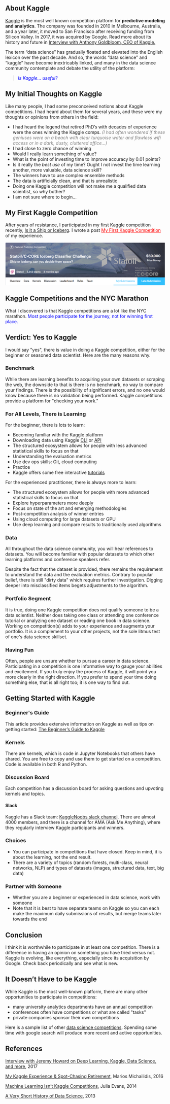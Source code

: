 ## About Kaggle
[Kaggle](https://www.kaggle.com/) is the most well known competition platform for **predictive modeling and analytics**.  The company was founded in 2010 in Melbourne, Australia, and a year later, it moved to San Francisco after receiving funding from Silicon Valley.  In 2017, it was acquired by Google.  Read more about its history and future in [Interview with Anthony Goldbloom, CEO of Kaggle.](https://medium.com/implodinggradients/ama-with-anthony-goldbloom-ceo-of-kaggle-the-open-data-science-platform-6a2012538316)

The term “data science” has gradually floated and elevated into the English lexicon over the past decade.  And so, the words “data science” and “kaggle” have become inextricably linked, and many in the data science community contemplate and debate the utility of the platform:  
> <a   style="color:blue; font:italic"><i>Is Kaggle... useful?</i></a>

## My Initial Thoughts on Kaggle
Like many people, I had some preconceived notions about Kaggle competitions.  I had heard about them for several years, and these were my thoughts or opinions from others in the field:  
- I had heard the legend that retired PhD’s with decades of experience were the ones winning the Kaggle comps.  <a   style="color:gray; font:italic"><i>(I had often wondered if these geniuses were on a beach with clear turquoise water and flawless wifi access or in a dark, dusty, cluttered office...)</i></a>
- I had close to zero chance of winning
- Would I really learn something of value?
- What is the point of investing time to improve accuracy by 0.01 points?
- Is it really the *best use* of my time?  Ought I not invest the time learning another, more valuable, data science skill?
- The winners have to use complex ensemble methods
- The data is artificially clean, and that is unrealistic
- Doing one Kaggle competition will not make me a qualified data scientist, so why bother?
- I am not sure where to begin...

## My First Kaggle Competition
After years of resistance, I participated in my first Kaggle competition recently, [Is it a Ship or Iceberg](https://www.kaggle.com/c/statoil-iceberg-classifier-challenge).  I wrote a post <a href="https://reshamas.github.io/my-first-kaggle-competition/" style="color:red">My First Kaggle Competition</a> of my experience.  

<img src="../assets/images/kaggle_iceberg.png" align="center">  


## Kaggle Competitions and the NYC Marathon
What I discovered is that Kaggle competitions are a lot like the NYC marathon.  <a   style="color:blue">Most people participate for the journey, not for winning first place. </a>

## Verdict:  Yes to Kaggle
I would say "yes", there is value in doing a Kaggle competition, either for the beginner or seasoned data scientist.  Here are the many reasons why.

### Benchmark
While there are learning benefits to acquiring your own datasets or scraping the web, the downside to that is there is no benchmark, no way to compare your findings.  There is the possibility of significant errors, and no one would know because there is no validation being performed.  Kaggle competitions provide a platform for "checking your work."

### For All Levels, There is Learning
For the beginner, there is lots to learn:
- Becoming familiar with the Kaggle platform
- Downloading data using Kaggle [CLI](https://github.com/reshamas/fastai_deeplearn_part1/blob/master/tools/download_data_kaggle_cli.md) or [API](https://github.com/Kaggle/kaggle-api)
- The structured ecosystem allows for people with less advanced statistical skills to focus on that
- Understanding the evaluation metrics
- Use dev ops skills:  Git, cloud computing 
- Practice
- Kaggle offers some free interactive [tutorials](https://www.kaggle.com/learn/overview)

For the experienced practitioner, there is always more to learn:
- The structured ecosystem allows for people with more advanced statistical skills to focus on that
- Explore hyperparameters more deeply
- Focus on state of the art and emerging methodologies
- Post-competition analysis of winner entries
- Using cloud computing for large datasets or GPU 
- Use deep learning and compare results to traditionally used algorithms


### Data 
All throughout the data science community, you will hear references to datasets.  You will become familiar with popular datasets to which other learning platforms and conference speakers refer.

Despite the fact that the dataset is provided, there remains the requirement to understand the data and the evaluation metrics.  Contrary to popular belief, there is still "dirty data" which requires further investigation.  Digging deeper into misclassified items begets adjustments to the algorithm.  

### Portfolio Segment
It is true, doing one Kaggle competition does not qualify someone to be a data scientist.  Neither does taking one class or attending one conference tutorial or analyzing one dataset or reading one book in data science.  Working on competition(s) adds to your experience and augments your portfolio.  It is a complement to your other projects, not the sole litmus test of one's data science skillset. 

### Having Fun
Often, people are unsure whether to pursue a career in data science.  Participating in a competition is one informative way to gauge your abilities and excitement.  If you truly enjoy the process of Kaggle, it will point you more clearly in the right direction.  If you prefer to spend your time doing something else, that is all right too; it is one way to find out. 


## Getting Started with Kaggle

### Beginner's Guide
This article provides extensive information on Kaggle as well as tips on getting started:  [The Beginner’s Guide to Kaggle](https://elitedatascience.com/beginner-kaggle)

### Kernels
There are kernels, which is code in Jupyter Notebooks that others have shared.  You are free to copy and use them to get started on a competition.  Code is available in both R and Python. 

### Discussion Board
Each competition has a discussion board for asking questions and upvoting kernels and topics.

#### Slack
Kaggle has a Slack team:  [KaggleNoobs slack channel](http://kagglenoobs.herokuapp.com).  There are almost 4000 members, and there is a channel for AMA (Ask Me Anything), where they regularly interview Kaggle participants and winners. 

### Choices
- You can participate in competitions that have closed.  Keep in mind, it is about the learning, not the end result.  
- There are a variety of topics (random forests, multi-class, neural networks, NLP) and types of datasets (images, structured data, text, big data)

### Partner with Someone
- Whether you are a beginner or experienced in data science, work with someone
- Note that it is best to have separate teams on Kaggle so you can each make the maximum daily submissions of results, but merge teams later towards the end

## Conclusion
I think it is worthwhile to participate in at least one competition.  There is a difference in having an opinion on something you have tried versus not.  Kaggle is evolving, like everything, especially since its acquisition by Google.  Check back periodically and see what is new.

## It Doesn’t Have to be Kaggle 
While Kaggle is the most well-known platform, there are many other opportunities to participate in competitions:
- many university analytics departments have an annual competition
- conferences often have competitions or what are called "tasks"
- private companies sponsor their own competitions

Here is a sample list of other [data science competitions](https://github.com/reshamas/fastai_deeplearn_part1/blob/master/notes/competitions.md).  Spending some time with google search will produce more recent and active opportunities.  

## References

[ Interview with Jeremy Howard on Deep Learning, Kaggle, Data Science, and more](https://www.kdnuggets.com/2017/01/exclusive-interview-jeremy-howard-deep-learning-kaggle-data-science.html), 2017

[My Kaggle Experience & Spot-Chasing Retirement](http://blog.kaggle.com/2016/02/10/my-kaggle-experience-spot-chasing-retirement/), Marios Michailidis, 2016

[Machine Learning Isn’t Kaggle Competitions](https://jvns.ca/blog/2014/06/19/machine-learning-isnt-kaggle-competitions/), Julia Evans, 2014

[A Very Short History of Data Science](https://www.forbes.com/sites/gilpress/2013/05/28/a-very-short-history-of-data-science/#2dbc356155cf), 2013

